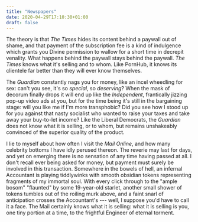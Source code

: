 ```yaml
---
title: "Newspapers"
date: 2020-04-29T17:10:30+01:00
draft: false
---
```

The theory is that _The Times_ hides its content behind a paywall out of shame, and that payment of the subscription fee is a kind of indulgence which grants you Divine permission to wallow for a short time in decrepit venality. What happens behind the paywall stays behind the paywall. _The Times_ knows what it's selling and to whom. Like PornHub, it knows its clientele far better than they will ever know themselves.

The _Guardian_ constantly nags you for money, like an incel wheedling for sex: can't you see, it's so _special_, so _deserving_? When the mask of decorum finally drops it will end up like the _Independent_, frantically jizzing pop-up video ads at you, but for the time being it's still in the bargaining stage: will you like me if I'm more transphobic? Did you see how I stood up for you against that nasty socialist who wanted to raise your taxes and take away your buy-to-let income? Like the Liberal Democrats, the _Guardian_ does not know what it is selling, or to whom, but remains unshakeably convinced of the superior quality of the product.

I lie to myself about how often I visit the _Mail Online_, and how many celebrity bottoms I have idly perused thereon. The reverie may last for days, and yet on emerging there is no sensation of any time having passed at all. I don't recall ever being asked for money, but payment must surely be involved in this transaction. Somewhere in the bowels of hell, an infernal Accountant is playing tiddlywinks with smooth obsidian tokens representing fragments of my immortal soul. With every click through to the "ample bosom" "flaunted" by some 19-year-old starlet, another small shower of tokens tumbles out of the roiling murk above, and a faint snarl of anticipation crosses the Accountant's --- well, I suppose you'd have to call it a face. The Mail certainly knows what it is selling: what it is selling is you, one tiny portion at a time, to the frightful Engineer of eternal torment.